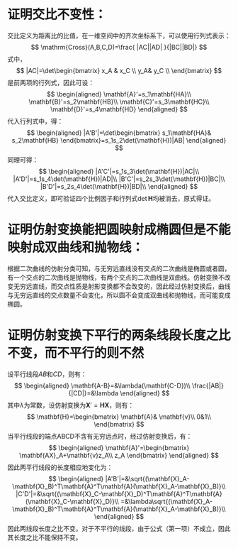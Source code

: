 # 证明交比不变性：
交比定义为距离比的比值，在一维空间中的齐次坐标系下，可以使用行列式表示：
$$
\mathrm{Cross}(A,B,C,D)=\frac{
  |AC||AD|
}{|BC||BD|}
$$
式中，
$$
|AC|=\det\begin{bmatrix}
  x_A & x_C  \\
  y_A& y_C  \\
\end{bmatrix}
$$
是前两项的行列式，因此可设：
$$
\begin{aligned}
\mathbf{A}'=s_1\mathbf{HA}\\
\mathbf{B}'=s_2\mathbf{HB}\\
\mathbf{C}'=s_3\mathbf{HC}\\
\mathbf{D}'=s_4\mathbf{HD}
\end{aligned}
$$
代入行列式中，得：
$$
\begin{aligned}
|A'B'|=\det\begin{bmatrix}
  s_1\mathbf{HA}& s_2\mathbf{HB}  
\end{bmatrix}=s_1s_2\det(\mathbf{H})|AB|
\end{aligned}
$$
同理可得：
$$
\begin{aligned}
|A'C'|=s_1s_3\det(\mathbf{H})|AC|\\
|A'D'|=s_1s_4\det(\mathbf{H})|AD|\\
|B'C'|=s_2s_3\det(\mathbf{H})|BC|\\
|B'D'|=s_2s_4\det(\mathbf{H})|BD|\\
\end{aligned}
$$
代入交比定义，即可验证四个比例因子和行列式$\det\mathbf{H}$均被消去，原式得证。

# 证明仿射变换能把圆映射成椭圆但是不能映射成双曲线和抛物线：
根据二次曲线的仿射分类可知，与无穷远直线没有交点的二次曲线是椭圆或者圆，有一个交点的二次曲线是抛物线，有两个交点的二次曲线是双曲线。仿射变换不改变无穷远直线，而交点性质是射影变换都不会改变的，因此经过仿射变换后，曲线与无穷远直线的交点数量不会变化，所以圆不会变成双曲线和抛物线，而可能变成椭圆。
# 证明仿射变换下平行的两条线段长度之比不变，而不平行的则不然
设平行线段$AB$和$CD$，则有：
$$
\begin{aligned}
\mathbf{A-B}=&\lambda(\mathbf{C-D})\\
\frac{|AB|}{|CD|}=&\lambda
\end{aligned}
$$
其中$\lambda$为常数，设仿射变换为$\mathbf{X}'=\mathbf{HX}$，则有：
$$
\mathbf{H}=\begin{bmatrix}
  \mathbf{A}& \mathbf{v}\\
   0&1\\
\end{bmatrix}
$$
当平行线段的端点ABCD不含有无穷远点时，经过仿射变换后，有：
$$
\begin{aligned}
\mathbf{A}'=\begin{bmatrix}
\mathbf{AX}_A+\mathbf{v}z_A\\
z_A
\end{bmatrix}
\end{aligned}
$$
因此两平行线段的长度相应地变化为：
$$
\begin{aligned}
|A'B'|=&\sqrt{(\mathbf{X}_A-\mathbf{X}_B)^T\mathbf{A}^T\mathbf{A}(\mathbf{X}_A-\mathbf{X}_B)}\\
|C'D'|=&\sqrt{(\mathbf{X}_C-\mathbf{X}_D)^T\mathbf{A}^T\mathbf{A}(\mathbf{X}_C-\mathbf{X}_D)}\\
=&\lambda\sqrt{(\mathbf{X}_A-\mathbf{X}_B)^T\mathbf{A}^T\mathbf{A}(\mathbf{X}_A-\mathbf{X}_B)}\\
\end{aligned}
$$
因此两线段长度之比不变。对于不平行的线段，由于公式（第一项）不成立，因此其长度之比不能保持不变。
